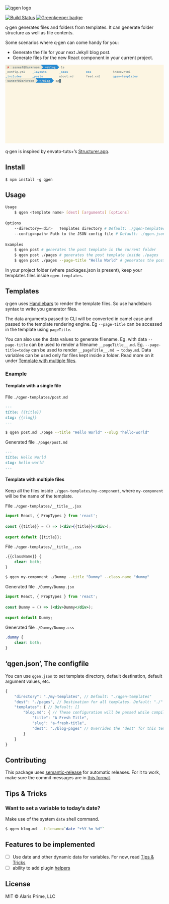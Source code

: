 ![qgen logo](https://cdn.rawgit.com/alarisprime/qgen/master/media/qgen-logo.svg)

[![Build Status](https://travis-ci.org/alarisprime/qgen.svg?branch=master)](https://travis-ci.org/alarisprime/qgen) [![Greenkeeper badge](https://badges.greenkeeper.io/alarisprime/qgen.svg)](https://greenkeeper.io/)

q·gen generates files and folders from templates. It can generate folder structure as well as file contents.

Some scenarios where q·gen can come handy for you:

- Generate the file for your next Jekyll blog post.
- Generate files for the new React component in your current project.

![](/media/qgen-example-usge.gif)

q·gen is inspired by envato-tuts+’s [Structurer.app](https://code.tutsplus.com/articles/free-mac-utility-app-structurer--net-17153).

## Install

	$ npm install -g qgen

## Usage

```bash
Usage
	$ qgen <template name> [dest] [arguments] [options]

Options
	--directory=<dir>	Templates directory # Default: ./gqen-templates
	--config=<path>	Path to the JSON config file # Default: ./qgen.json

Examples
	$ qgen post # generates the post template in the current folder
	$ qgen post ./pages # generates the post template inside ./pages
	$ qgen post ./pages --page-title "Hello World" # generates the post template in inside ./pages with data field pageTitle="Hello World" to the template rendering engine
```

In your project folder (where packages.json is present), keep your templates files inside `qgen-templates`.

## Templates

q·gen uses [Handlebars](http://handlebarsjs.com) to render the template files. So use handlebars syntax to write you generator files.

The data arguments passed to CLI will be converted in camel case and passed to the template rendering engine. Eg `--page-title` can be accessed in the template using `pageTitle`.

You can also use the data values to generate filename. Eg. with data `--page-title` can be used to render a filename `__pageTitle__.md`. Eg. `--page-title=today` can be used to render `__pageTitle__.md → today.md`. Data variables can be used only for files kept inside a folder. Read more on it under [Template with multiple files](#template-with-multiple-files).

### Example

#### Template with a single file

File `./qgen-templates/post.md`

```markdown
---
title: {{title}}
slug: {{slug}}
---

```

```bash
$ qgen post.md ./page --title "Hello World" --slug "hello-world"
```

Generated file `./page/post.md`
```markdown
---
title: Hello World
slug: hello-world
---

```

#### Template with multiple files

Keep all the files inside `./qgen-templates/my-component`, where `my-component` will be the name of the template.

File `./qgen-templates/__title__.jsx`

```jsx
import React, { PropTypes } from 'react';

const {{title}} = () => (<div>{{title}}</div>);

export default {{title}};

```

File `./qgen-templates/__title__.css`

```css
.{{className}} {
	clear: both;
}

```

```bash
$ qgen my-component ./Dummy --title "Dummy" --class-name "dummy"
```

Generated file `./Dummy/Dummy.jsx`
```jsx
import React, { PropTypes } from 'react';

const Dummy = () => (<div>Dummy</div>);

export default Dummy;

```

Generated file `./Dummy/Dummy.css`
```css
.dummy {
	clear: both;
}

```

## ‘qgen.json’, The configfile

You can use `qgen.json` to set template directory, default destination, default argument values, etc.

```javascript
{
	"directory": "./my-templates", // Default: "./qgen-templates"
	"dest": "./pages", // Destination for all templates. Default: "./"
	"templates": { // Default: []
		"blog.md": { // These configuration will be passed while compiling template 'blog.md'
			"title": "A Fresh Title",
			"slug": "a-fresh-title",
			"dest": "./blog-pages" // Overrides the 'dest' for this template. Default: undefined
		}
	}
}
```

## Contributing

This package uses [semantic-release](https://github.com/semantic-release/semantic-release) for automatic releases. For it to work, make sure the commit messages are in [this format](https://github.com/semantic-release/semantic-release#default-commit-message-format).

## Tips & Tricks

### Want to set a variable to today’s date?

Make use of the system `date` shell command.

```bash
$ qgen blog.md --filename=`date "+%Y-%m-%d"`
```

## Features to be implemented

- [ ] Use date and other dynamic data for variables. For now, read [Tips & Tricks](#tips--tricks)
- [ ] ability to add plugin [helpers](http://handlebarsjs.com/expressions.html#helpers)

## License

MIT © Alaris Prime, LLC
